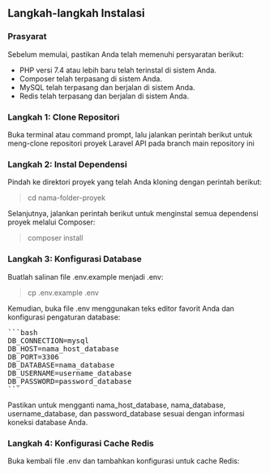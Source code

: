 ## Langkah-langkah Instalasi

### Prasyarat
Sebelum memulai, pastikan Anda telah memenuhi persyaratan berikut:

* PHP versi 7.4 atau lebih baru telah terinstal di sistem Anda.
* Composer telah terpasang di sistem Anda.
* MySQL telah terpasang dan berjalan di sistem Anda.
* Redis telah terpasang dan berjalan di sistem Anda.

### Langkah 1: Clone Repositori
Buka terminal atau command prompt, lalu jalankan perintah berikut untuk meng-clone repositori proyek Laravel API pada branch main repository ini

### Langkah 2: Instal Dependensi

Pindah ke direktori proyek yang telah Anda kloning dengan perintah berikut:
> cd nama-folder-proyek

Selanjutnya, jalankan perintah berikut untuk menginstal semua dependensi proyek melalui Composer:
> composer install

### Langkah 3: Konfigurasi Database

Buatlah salinan file .env.example menjadi .env:
> cp .env.example .env

Kemudian, buka file .env menggunakan teks editor favorit Anda dan konfigurasi pengaturan database:

<pre>
```bash
DB_CONNECTION=mysql
DB_HOST=nama_host_database
DB_PORT=3306
DB_DATABASE=nama_database
DB_USERNAME=username_database
DB_PASSWORD=password_database
```
</pre>

Pastikan untuk mengganti nama_host_database, nama_database, username_database, dan password_database sesuai dengan informasi koneksi database Anda.

### Langkah 4: Konfigurasi Cache Redis

Buka kembali file .env dan tambahkan konfigurasi untuk cache Redis:
>